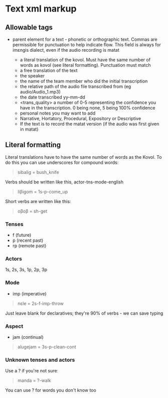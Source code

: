 # Text xml markup

## Allowable tags
- <text title="Title"> parent element for a text
    -<kovol> phonetic or orthographic text. Commas are permissible for punctuation to help indicate flow. This field is always for imɛngis dialect, even if the audio recording is matat
    - <literal> a literal translation of the kovol. Must have the same number of words as kovol (see literal formatting). Punctuation must match
	- <free> a free translation of the text
	- <speaker> the speaker
	- <transcriber> the name of the team member who did the initial transcription
	- <filename> the relative path of the audio file transcribed from (eg audio/Audio_1.mp3)
	- <date> the date transcribed yy-mm-dd
	- <trans_quality> a number of 0-5 representing the confidence you have in the transcription. 0 being none, 5 being 100% confidence
	- <notes> personal notes you may want to add
	- <genre> Narrative, Hortatory, Procedural, Expository or Descriptive
	- <matat>If the text is to record the matat version (if the audio was first given in matat)
	
## Literal formatting
Literal translations have to have the same number of words as the Kovol. To do this you can use underscores for compound words:
> sibalig = bush_knife

Verbs should be written like this, actor-tns-mode-english
> liβigom =  1s-p-come_up

Short verbs are written like this:
> oβoβ = sh-get

### Tenses
- f (future)
- p (recent past)
- rp (remote past)

### Actors
1s, 2s, 3s, 1p, 2p, 3p

### Mode
- imp (imperative)

> nɛle = 2s-f-imp-throw

Just leave blank for declaratives; they're 90% of verbs - we can save typing

### Aspect
- jam (continual)

> alugejam = 3s-p-clean-cont

### Unknown tenses and actors
Use a ? if you're not sureː
> manda = ?-walk

You can use ? for words you don't know too
